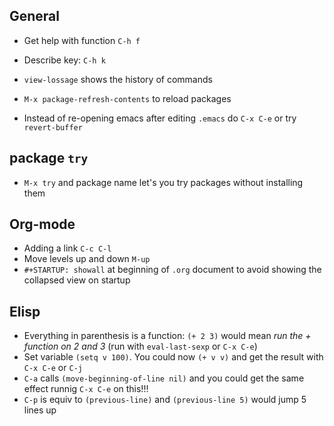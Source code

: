 ## General
* Get help with function `C-h f`
* Describe key: `C-h k`
* `view-lossage` shows the history of commands

* `M-x package-refresh-contents` to reload packages
* Instead of re-opening emacs after editing `.emacs` do `C-x C-e` or try `revert-buffer`

## package `try`
* `M-x try` and package name let's you try packages without installing them

## Org-mode
* Adding a link `C-c C-l`
* Move levels up and down `M-up`
* `#+STARTUP: showall` at beginning of `.org` document to avoid showing the collapsed view on startup

## Elisp
* Everything in parenthesis is a function: `(+ 2 3)` would mean *run the + function on 2 and 3* (run with `eval-last-sexp` or `C-x C-e`)
* Set variable `(setq v 100)`. You could now `(+ v v)` and get the result with `C-x C-e` or `C-j`
* `C-a` calls `(move-beginning-of-line nil)` and you could get the same effect runnig `C-x C-e` on this!!!
* `C-p` is equiv to `(previous-line)` and `(previous-line 5)` would jump 5 lines up
